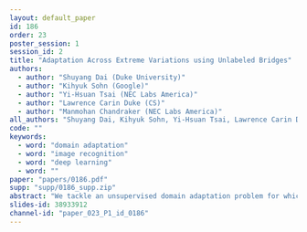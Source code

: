 ```yaml
---
layout: default_paper
id: 186
order: 23
poster_session: 1
session_id: 2
title: "Adaptation Across Extreme Variations using Unlabeled Bridges"
authors:
  - author: "Shuyang Dai (Duke University)"
  - author: "Kihyuk Sohn (Google)"
  - author: "Yi-Hsuan Tsai (NEC Labs America)"
  - author: "Lawrence Carin Duke (CS)"
  - author: "Manmohan Chandraker (NEC Labs America)"
all_authors: "Shuyang Dai, Kihyuk Sohn, Yi-Hsuan Tsai, Lawrence Carin Duke and Manmohan Chandraker"
code: ""
keywords:
  - word: "domain adaptation"
  - word: "image recognition"
  - word: "deep learning"
  - word: ""
paper: "papers/0186.pdf"
supp: "supp/0186_supp.zip"
abstract: "We tackle an unsupervised domain adaptation problem for which the domain discrepancy between labeled source and unlabeled target domains is large, due to many factors of inter- and intra-domain variation. While deep domain adaptation methods have been realized by reducing the domain discrepancy, these are difficult to apply when domains are significantly different. We propose to decompose domain discrepancy into multiple but smaller, and thus easier to minimize, discrepancies by introducing unlabeled bridging domains that connect the source and target domains. We realize our proposed approach through an extension of the domain adversarial neural network with multiple discriminators, each of which accounts for reducing discrepancies between unlabeled (bridge, target) domains and a mix of all precedent domains including source. We validate the effectiveness of our method on several adaptation tasks including object recognition and semantic segmentation."
slides-id: 38933912
channel-id: "paper_023_P1_id_0186"
---
```

